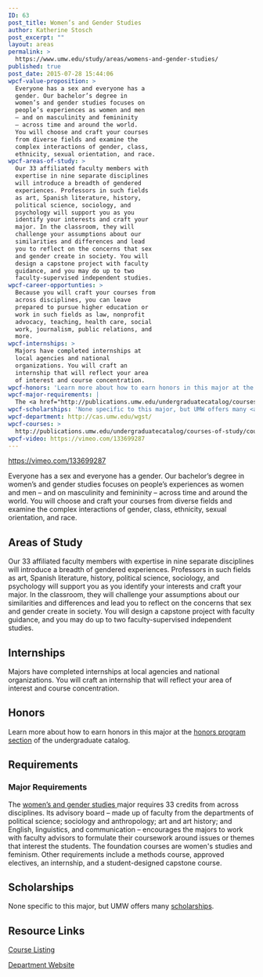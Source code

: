 ```yaml
---
ID: 63
post_title: Women’s and Gender Studies
author: Katherine Stosch
post_excerpt: ""
layout: areas
permalink: >
  https://www.umw.edu/study/areas/womens-and-gender-studies/
published: true
post_date: 2015-07-28 15:44:06
wpcf-value-proposition: >
  Everyone has a sex and everyone has a
  gender. Our bachelor’s degree in
  women’s and gender studies focuses on
  people’s experiences as women and men
  – and on masculinity and femininity
  – across time and around the world.
  You will choose and craft your courses
  from diverse fields and examine the
  complex interactions of gender, class,
  ethnicity, sexual orientation, and race.
wpcf-areas-of-study: >
  Our 33 affiliated faculty members with
  expertise in nine separate disciplines
  will introduce a breadth of gendered
  experiences. Professors in such fields
  as art, Spanish literature, history,
  political science, sociology, and
  psychology will support you as you
  identify your interests and craft your
  major. In the classroom, they will
  challenge your assumptions about our
  similarities and differences and lead
  you to reflect on the concerns that sex
  and gender create in society. You will
  design a capstone project with faculty
  guidance, and you may do up to two
  faculty-supervised independent studies.
wpcf-career-opportunties: >
  Because you will craft your courses from
  across disciplines, you can leave
  prepared to pursue higher education or
  work in such fields as law, nonprofit
  advocacy, teaching, health care, social
  work, journalism, public relations, and
  more.
wpcf-internships: >
  Majors have completed internships at
  local agencies and national
  organizations. You will craft an
  internship that will reflect your area
  of interest and course concentration.
wpcf-honors: 'Learn more about how to earn honors in this major at the <a href="http://publications.umw.edu/undergraduatecatalog/colleges/cas/honors-program/">honors program section</a> of the undergraduate catalog.'
wpcf-major-requirements: |
  The <a href="http://publications.umw.edu/undergraduatecatalog/courses-of-study/majors/wgst/">women’s and gender studies </a>major requires 33 credits from across disciplines. Its advisory board – made up of faculty from the departments of political science; sociology and anthropology; art and art history; and English, linguistics, and communication – encourages the majors to work with faculty advisors to formulate their coursework around issues or themes that interest the students. The foundation courses are women's studies and feminism. Other requirements include a methods course, approved electives, an internship, and a student-designed capstone course.
wpcf-scholarships: 'None specific to this major, but UMW offers many <a href="https://umw.scholarships.ngwebsolutions.com/ScholarX_ScholarshipSearch.aspx">scholarships</a>.'
wpcf-department: http://cas.umw.edu/wgst/
wpcf-courses: >
  http://publications.umw.edu/undergraduatecatalog/courses-of-study/course-descriptions/wgst/
wpcf-video: https://vimeo.com/133699287
---
```


<!-- Types Custom Fields: -->

<!-- video -->
https://vimeo.com/133699287
<!-- End video -->

<!-- value-proposition -->
Everyone has a sex and everyone has a gender. Our bachelor’s degree in women’s and gender studies focuses on people’s experiences as women and men – and on masculinity and femininity – across time and around the world. You will choose and craft your courses from diverse fields and examine the complex interactions of gender, class, ethnicity, sexual orientation, and race.
<!-- End value-proposition -->

<!-- areas-of-study -->
<h2>Areas of Study</h2>Our 33 affiliated faculty members with expertise in nine separate disciplines will introduce a breadth of gendered experiences. Professors in such fields as art, Spanish literature, history, political science, sociology, and psychology will support you as you identify your interests and craft your major. In the classroom, they will challenge your assumptions about our similarities and differences and lead you to reflect on the concerns that sex and gender create in society. You will design a capstone project with faculty guidance, and you may do up to two faculty-supervised independent studies.
<!-- End areas-of-study -->

<!-- internships -->
<h2>Internships</h2>Majors have completed internships at local agencies and national organizations. You will craft an internship that will reflect your area of interest and course concentration.
<!-- End internships -->

<!-- honors -->
<h2>Honors</h2>Learn more about how to earn honors in this major at the <a href="http://publications.umw.edu/undergraduatecatalog/colleges/cas/honors-program/">honors program section</a> of the undergraduate catalog.
<!-- End honors -->

<!-- requirements -->
<h2>Requirements</h2>
<!-- major-requirements -->
<h3>Major Requirements</h3>The <a href="http://publications.umw.edu/undergraduatecatalog/courses-of-study/majors/wgst/">women’s and gender studies </a>major requires 33 credits from across disciplines. Its advisory board – made up of faculty from the departments of political science; sociology and anthropology; art and art history; and English, linguistics, and communication – encourages the majors to work with faculty advisors to formulate their coursework around issues or themes that interest the students. The foundation courses are women's studies and feminism. Other requirements include a methods course, approved electives, an internship, and a student-designed capstone course.
<!-- End major-requirements -->

<!-- End requirements -->

<!-- scholarships -->
<h2>Scholarships</h2>None specific to this major, but UMW offers many <a href="https://umw.scholarships.ngwebsolutions.com/ScholarX_ScholarshipSearch.aspx">scholarships</a>.
<!-- End scholarships -->

<!-- resource-links -->
<h2>Resource Links</h2>
<!-- courses -->
<a href="http://publications.umw.edu/undergraduatecatalog/courses-of-study/course-descriptions/wgst/" class="button">Course Listing</a>
<!-- End courses -->

<!-- department -->
<a href="http://cas.umw.edu/wgst/" class="button">Department Website</a>
<!-- End department -->

<!-- End resource-links -->

<!-- End Types Custom Fields -->